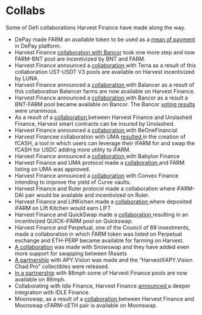 # Collabs

Some of Defi collaborations Harvest Finance have made along the way.

* DePay made FARM an available token to be used as a [mean of payment](https://twitter.com/DePayFi/status/1416019816591282176) in DePay platform. 
* Harvest Finance [collaboration with Bancor](https://twitter.com/Bancor/status/1418470640328269824) took one more step and now FARM-BNT pool are incentivized by BNT and FARM. 
* Harvest Finance announced a [collaboration ](https://twitter.com/harvest_finance/status/1415744632185491458)with Terra as a result of this collaboration UST-USDT  V3 pools are available on Harvest incentivized by LUNA.
* Harvest Finance announced a [collaboration ](https://twitter.com/harvest_finance/status/1415393755423776784)with Balancer as a result of this collaboration Balancer farms are now available on Harvest Finance. 
* Harvest Finance announced a [collaboration ](https://twitter.com/harvest_finance/status/1408474080592809986)with Bancor as a result a BNT-FARM pool became available on Bancor. The Bancor [voting results](https://vote.bancor.network/#/bancornetwork.eth/proposal/QmeJs8KWED959MfDPRf1yyDQPK1vZjmcnFMxC29sFezCqp) were unanimous.
* As a result  of a [collaboration ](https://twitter.com/UnslashedF/status/1413553916667699202/photo/1)between Harvest Finance and Unslashed Finance, Harvest smart contracts can be insured by Unslashed. 
* Harvest Finance announced a [collaboration ](https://twitter.com/harvest_finance/status/1399762071210835972)with BeOneFinancial
* Harvest Financee collaboration with UMA [resulted ](https://twitter.com/harvest_finance/status/1405987674461069312)in the creation of fCASH, a tool in which users can leverage their iFARM for and swap the fCASH for USDC adding more utility to iFARM.
* Harvest Finance announced a [collaboration ](https://yogafire-genuine.medium.com/eng-week-40-update-15d9feb167f1)with Babylon Finance 
* Harvest Finance and UMA protocol made a [collaboration ](https://yogafire-genuine.medium.com/eng-week-38-update-f5f2bac53242)and FARM listing on UMA was approved.
* Harvest Finance announced a [collaboration](https://yogafire-genuine.medium.com/eng-week-38-update-f5f2bac53242) with Convex Finance intending to improve the yield of Curve vaults. 
* Harvest Finance and Ruler protocol made a collaboration where iFARM-DAI pair would be available and incentivized on Ruler. 
* Harvest Finance and LiftKichen made a [collaboration ](https://twitter.com/harvest_finance/status/1384931004494790657?ref_src=twsrc%5Etfw%7Ctwcamp%5Etweetembed%7Ctwterm%5E1384931004494790657%7Ctwgr%5E%7Ctwcon%5Es1_&ref_url=https%3A%2F%2Fcdn.embedly.com%2Fwidgets%2Fmedia.html%3Ftype%3Dtext2Fhtmlkey%3Da19fcc184b9711e1b4764040d3dc5c07schema%3Dtwitterurl%3Dhttps3A%2F%2Ftwitter.com%2Fharvest_finance%2Fstatus%2F1384931004494790657image%3Dhttps3A%2F%2Fi.embed.ly%2F1%2Fimage3Furl3Dhttps253A252F252Fabs.twimg.com252Ferrors252Flogo46x38.png26key3Da19fcc184b9711e1b4764040d3dc5c07)where deposited iFARM on Lift Kitchen would earn LIFT
* Harvest Finance and QuickSwap made a [collaboration ](https://yogafire-genuine.medium.com/eng-week-27-update-e85829858c0d)resulting in an incentivized QUICK-iFARM pool on Quickswap. 
* Harvest Finance and Perpetual, one of the Council of 69 investments, made a collaboration in which FARM token was listed on Perpetual exchange and ETH-PERP became available for farming on Harvest. 
* [A collaboration](https://medium.com/harvest-finance/week-16-greetings-from-2077-393a7289544a) was made with Snowswap and they have added even more support for swapping between fAssets
* [A partnership](https://medium.com/harvest-finance/week-15-make-it-rain-grain-9b56af6df118) with APY.Vision was made and the “HarvestXAPY.Vision Chad Pro” collectibles were released. 
* [In a partnership](https://medium.com/harvest-finance/88mph-x-harvest-degen-challenge-over-6k-in-prizes-30f9690b33ea) with 88mph some of Harvest Finance pools are now available on 88mph.
* Collaborating with Idle Finance, Harvest Finance [announced ](https://harvestfinance.medium.com/week-14-updates-building-today-funding-the-builders-of-tomorrow-74c5ea8575f6)a deeper integration with IDLE Finance.
* Moonswap, as a result of a [collaboration ](https://medium.com/harvest-finance/week-13-a-season-of-many-thanks-to-our-amazing-community-db641a7afa8a)between Harvest Finance and Moonswap cFARM-cETH pair is available on Moonswap. 



